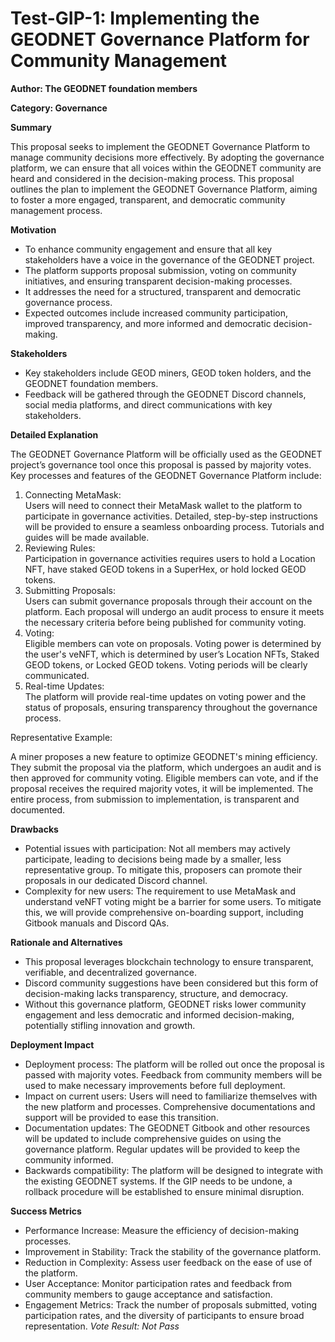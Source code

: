 Test-GIP-1: Implementing the GEODNET Governance Platform for Community Management
=================================================================================

**Author: The GEODNET foundation members**

**Category: Governance**

**Summary**

This proposal seeks to implement the GEODNET Governance Platform to manage community decisions more effectively. By adopting the governance platform, we can ensure that all voices within the GEODNET community are heard and considered in the decision-making process. This proposal outlines the plan to implement the GEODNET Governance Platform, aiming to foster a more engaged, transparent, and democratic community management process.

  

**Motivation**

*   To enhance community engagement and ensure that all key stakeholders have a voice in the governance of the GEODNET project.
*   The platform supports proposal submission, voting on community initiatives, and ensuring transparent decision-making processes.
*   It addresses the need for a structured, transparent and democratic governance process.
*   Expected outcomes include increased community participation, improved transparency, and more informed and democratic decision-making.

  

**Stakeholders**

*   Key stakeholders include GEOD miners, GEOD token holders, and the GEODNET foundation members.
*   Feedback will be gathered through the GEODNET Discord channels, social media platforms, and direct communications with key stakeholders.

  

**Detailed Explanation**

The GEODNET Governance Platform will be officially used as the GEODNET project’s governance tool once this proposal is passed by majority votes. Key processes and features of the GEODNET Governance Platform include:

1.  Connecting MetaMask:  
    Users will need to connect their MetaMask wallet to the platform to participate in governance activities. Detailed, step-by-step instructions will be provided to ensure a seamless onboarding process. Tutorials and guides will be made available.
2.  Reviewing Rules:  
    Participation in governance activities requires users to hold a Location NFT, have staked GEOD tokens in a SuperHex, or hold locked GEOD tokens.
3.  Submitting Proposals:  
    Users can submit governance proposals through their account on the platform. Each proposal will undergo an audit process to ensure it meets the necessary criteria before being published for community voting.
4.  Voting:  
    Eligible members can vote on proposals. Voting power is determined by the user's veNFT, which is determined by user’s Location NFTs, Staked GEOD tokens, or Locked GEOD tokens. Voting periods will be clearly communicated.
5.  Real-time Updates:  
    The platform will provide real-time updates on voting power and the status of proposals, ensuring transparency throughout the governance process.

  

Representative Example:

A miner proposes a new feature to optimize GEODNET's mining efficiency. They submit the proposal via the platform, which undergoes an audit and is then approved for community voting. Eligible members can vote, and if the proposal receives the required majority votes, it will be implemented. The entire process, from submission to implementation, is transparent and documented.

**Drawbacks**

*   Potential issues with participation: Not all members may actively participate, leading to decisions being made by a smaller, less representative group. To mitigate this, proposers can promote their proposals in our dedicated Discord channel.
*   Complexity for new users: The requirement to use MetaMask and understand veNFT voting might be a barrier for some users. To mitigate this, we will provide comprehensive on-boarding support, including Gitbook manuals and Discord QAs.

  

**Rationale and Alternatives**

*   This proposal leverages blockchain technology to ensure transparent, verifiable, and decentralized governance.
*   Discord community suggestions have been considered but this form of decision-making lacks transparency, structure, and democracy.
*   Without this governance platform, GEODNET risks lower community engagement and less democratic and informed decision-making, potentially stifling innovation and growth.

**Deployment Impact**

*   Deployment process: The platform will be rolled out once the proposal is passed with majority votes. Feedback from community members will be used to make necessary improvements before full deployment.
*   Impact on current users: Users will need to familiarize themselves with the new platform and processes. Comprehensive documentations and support will be provided to ease this transition.
*   Documentation updates: The GEODNET Gitbook and other resources will be updated to include comprehensive guides on using the governance platform. Regular updates will be provided to keep the community informed.
*   Backwards compatibility: The platform will be designed to integrate with the existing GEODNET systems. If the GIP needs to be undone, a rollback procedure will be established to ensure minimal disruption.

  

**Success Metrics**

*   Performance Increase: Measure the efficiency of decision-making processes.
*   Improvement in Stability: Track the stability of the governance platform.
*   Reduction in Complexity: Assess user feedback on the ease of use of the platform.
*   User Acceptance: Monitor participation rates and feedback from community members to gauge acceptance and satisfaction.
*   Engagement Metrics: Track the number of proposals submitted, voting participation rates, and the diversity of participants to ensure broad representation.
 *Vote Result: Not Pass*